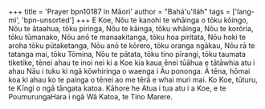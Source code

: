 +++
title = 'Prayer bpn10187 in Māori'
author = "Bahá'u'lláh"
tags = ['lang-mi', 'bpn-unsorted']
+++
E Koe, Nōu te kanohi te whāinga o tōku kōingo, Nōu te ātaahua, tōku piringa, Nōu te kāinga, tōku whāinga, Nōu te korōria, tōku tūmanako, Nōu anō te manaakitanga, tōku hoa piritata, Nōu hoki te aroha tōku pūtaketanga, Nōu anō te kōrero, tōku oranga ngākau, Nōu rā te tatanga mai, tōku Tōmina, Nōu te pātata, tōku tino pīrangi, tōku taumata tiketike, tēnei ahau te inoi nei ki a Koe kia kaua ēnei tūāhua e tātāwhia atu i ahau Nāu i tuku ki ngā kōwhiringa o waenga i Āu pononga. Ā tēna, hōmai koa ki ahau ko te painga o tēnei ao me tērā e whai muri mai.
Ko Koe, tūturu, te Kīngi o ngā tāngata katoa. Kāhore he Atua i tua atu i a Koe, e te PoumurungaHara i ngā Wā Katoa, te Tino Marere.

